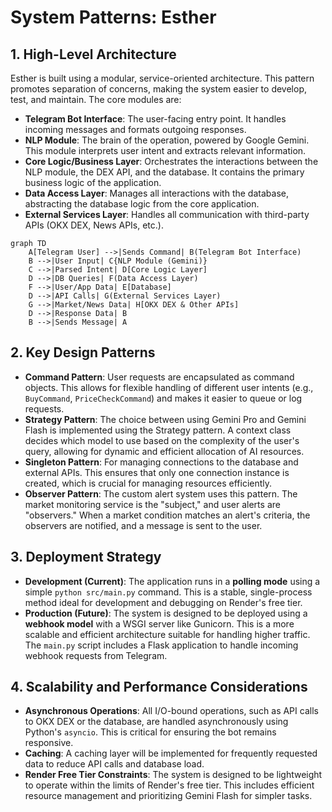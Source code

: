 # System Patterns: Esther

## 1. High-Level Architecture
Esther is built using a modular, service-oriented architecture. This pattern promotes separation of concerns, making the system easier to develop, test, and maintain. The core modules are:

- **Telegram Bot Interface**: The user-facing entry point. It handles incoming messages and formats outgoing responses.
- **NLP Module**: The brain of the operation, powered by Google Gemini. This module interprets user intent and extracts relevant information.
- **Core Logic/Business Layer**: Orchestrates the interactions between the NLP module, the DEX API, and the database. It contains the primary business logic of the application.
- **Data Access Layer**: Manages all interactions with the database, abstracting the database logic from the core application.
- **External Services Layer**: Handles all communication with third-party APIs (OKX DEX, News APIs, etc.).

```mermaid
graph TD
    A[Telegram User] -->|Sends Command| B(Telegram Bot Interface)
    B -->|User Input| C{NLP Module (Gemini)}
    C -->|Parsed Intent| D[Core Logic Layer]
    D -->|DB Queries| F(Data Access Layer)
    F -->|User/App Data| E[Database]
    D -->|API Calls| G(External Services Layer)
    G -->|Market/News Data| H[OKX DEX & Other APIs]
    D -->|Response Data| B
    B -->|Sends Message| A
```

## 2. Key Design Patterns
- **Command Pattern**: User requests are encapsulated as command objects. This allows for flexible handling of different user intents (e.g., `BuyCommand`, `PriceCheckCommand`) and makes it easier to queue or log requests.
- **Strategy Pattern**: The choice between using Gemini Pro and Gemini Flash is implemented using the Strategy pattern. A context class decides which model to use based on the complexity of the user's query, allowing for dynamic and efficient allocation of AI resources.
- **Singleton Pattern**: For managing connections to the database and external APIs. This ensures that only one connection instance is created, which is crucial for managing resources efficiently.
- **Observer Pattern**: The custom alert system uses this pattern. The market monitoring service is the "subject," and user alerts are "observers." When a market condition matches an alert's criteria, the observers are notified, and a message is sent to the user.

## 3. Deployment Strategy
- **Development (Current)**: The application runs in a **polling mode** using a simple `python src/main.py` command. This is a stable, single-process method ideal for development and debugging on Render's free tier.
- **Production (Future)**: The system is designed to be deployed using a **webhook model** with a WSGI server like Gunicorn. This is a more scalable and efficient architecture suitable for handling higher traffic. The `main.py` script includes a Flask application to handle incoming webhook requests from Telegram.

## 4. Scalability and Performance Considerations
- **Asynchronous Operations**: All I/O-bound operations, such as API calls to OKX DEX or the database, are handled asynchronously using Python's `asyncio`. This is critical for ensuring the bot remains responsive.
- **Caching**: A caching layer will be implemented for frequently requested data to reduce API calls and database load.
- **Render Free Tier Constraints**: The system is designed to be lightweight to operate within the limits of Render's free tier. This includes efficient resource management and prioritizing Gemini Flash for simpler tasks.

